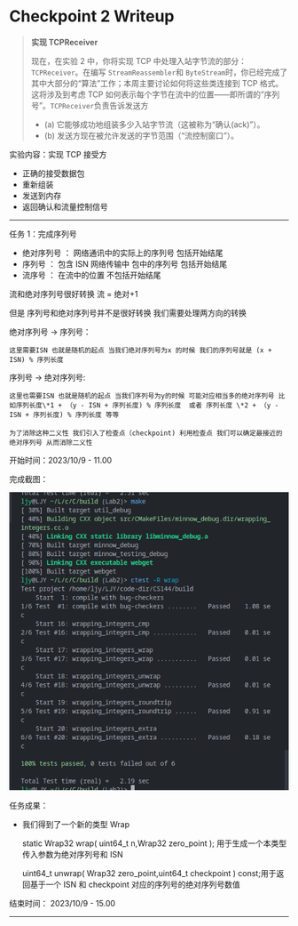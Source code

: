 # Checkpoint 2 Writeup

> **实现 TCPReceiver**
>
> 现在，在实验 2 中，你将实现 TCP 中处理入站字节流的部分：`TCPReceiver`。在编写 `StreamReassembler`和 `ByteStream`时，你已经完成了其中大部分的“算法”工作；本周主要讨论如何将这些类连接到 TCP 格式。这将涉及到考虑 TCP 如何表示每个字节在流中的位置——即所谓的”序列号”。`TCPReceiver`负责告诉发送方
>
> - (a) 它能够成功地组装多少入站字节流（这被称为“确认(ack)”）。
> - (b) 发送方现在被允许发送的字节范围（“流控制窗口”）。

实验内容：实现 TCP 接受方

- 正确的接受数据包
- 重新组装
- 发送到内存
- 返回确认和流量控制信号

---

任务 1：完成序列号

- 绝对序列号 ： 网络通讯中的实际上的序列号 包括开始结尾
- 序列号 ： 包含 ISN 网络传输中 包中的序列号 包括开始结尾
- 流序号 ： 在流中的位置 不包括开始结尾

流和绝对序列号很好转换 流 = 绝对+1

但是 序列号和绝对序列号并不是很好转换 我们需要处理两方向的转换

绝对序列号 -> 序列号：

    这里需要ISN 也就是随机的起点 当我们绝对序列号为x 的时候 我们的序列号就是 (x + ISN) % 序列长度

序列号 -> 绝对序列号:

    这里也需要ISN 也就是随机的起点 当我们序列号为y的时候 可能对应相当多的绝对序列号 比如序列长度\*1 + （y - ISN + 序列长度) % 序列长度  或者 序列长度 \*2 + （y - ISN + 序列长度) % 序列长度 等等

    为了消除这种二义性 我们引入了检查点（checkpoint) 利用检查点 我们可以确定最接近的绝对序列号 从而消除二义性

开始时间：2023/10/9 - 11.00

完成截图：

![png2-1](../png/png2-1.png)

任务成果：

- 我们得到了一个新的类型 Wrap

  static Wrap32 wrap( uint64_t n,Wrap32 zero_point ); 用于生成一个本类型 传入参数为绝对序列号和 ISN

  uint64_t unwrap( Wrap32 zero_point,uint64_t checkpoint ) const;用于返回基于一个 ISN 和 checkpoint 对应的序列号的绝对序列号数值

结束时间： 2023/10/9 - 15.00

---
